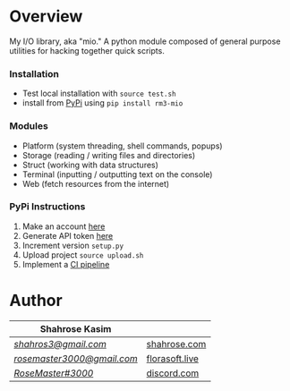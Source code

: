 # Overview
My I/O library, aka "mio." A python module composed of general purpose utilities for hacking together quick scripts. 


### Installation
* Test local installation with `source test.sh`
* install from [PyPi](https://pypi.org/project/rm3-mio/) using `pip install rm3-mio` 


### Modules
* Platform (system threading, shell commands, popups)
* Storage (reading / writing files and directories)
* Struct (working with data structures)
* Terminal (inputting / outputting text on the console)
* Web (fetch resources from the internet)


### PyPi Instructions
1. Make an account [here](https://pypi.org/account/register/)
2. Generate API token [here](https://pypi.org/manage/account/token/)
3. Increment version `setup.py`
4. Upload project `source upload.sh`
5. Implement a [CI pipeline](https://docs.gitlab.com/ee/user/packages/pypi_repository/)

# Author
| Shahrose Kasim |             |
|----------------|-------------|
|*[shahros3@gmail.com](mailto:shahros3@gmail.com)*|[shahrose.com](http://shahrose.com)|
|*[rosemaster3000@gmail.com](mailto:rosemaster3000@gmail.com)*|[florasoft.live](https://florasoft.live) |
|*[RoseMaster#3000](https://discordapp.com/users/122224041296789508)*|[discord.com](https://discord.com/)|
